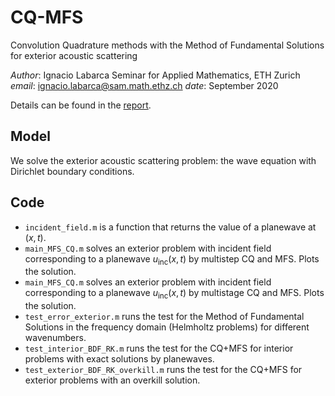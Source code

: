 # CQ-MFS
Convolution Quadrature methods with the Method of Fundamental Solutions for exterior acoustic scattering

*Author*: Ignacio Labarca
Seminar for Applied Mathematics, ETH Zurich
*email*:  ignacio.labarca@sam.math.ethz.ch
*date*:   September 2020


Details can be found in the [report](https://math.ethz.ch/sam/research/reports.html?id=922).
## Model
We solve the exterior acoustic scattering problem: the wave equation with Dirichlet boundary conditions.

## Code 
* `incident_field.m` is a function that returns the value of a planewave at $(x, t)$.
* `main_MFS_CQ.m` solves an exterior problem with incident field corresponding to a planewave $u_{\text{inc}}(x, t)$ by multistep CQ and MFS. Plots the solution.
* `main_MFS_CQ.m` solves an exterior problem with incident field corresponding to a planewave $u_{\text{inc}}(x, t)$ by multistage CQ and MFS. Plots the solution.
* `test_error_exterior.m` runs the test for the Method of Fundamental Solutions in the frequency domain (Helmholtz problems) for different wavenumbers.
* `test_interior_BDF_RK.m` runs the test for the CQ+MFS for interior problems with exact solutions by planewaves.
* `test_exterior_BDF_RK_overkill.m` runs the test for the CQ+MFS for exterior problems with an overkill solution.

